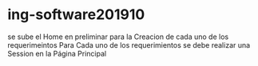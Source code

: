 # ing-software201910
se sube el Home en preliminar para la Creacion de cada uno de los requerimeintos 
Para Cada uno de los requerimientos se debe realizar una Session en la Página Principal 
